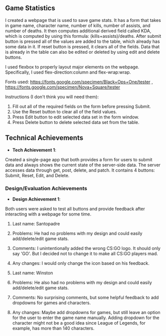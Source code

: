 ## Game Statistics

I created a webpage that is used to save game stats. It has a form that takes in game name, character name, number of kills, number of assists, and number of deaths. It then computes additional derived field called KDA, which is computed by using this formula: (kills+assists)/deaths. After submit button is pressed all of the values are added to the table, which already has some data in it. If reset button is pressed, it clears all of the fields. Data that is already in the table can also be edited or deleted by using edit and delete buttons.

I used flexbox to properly layout major elements on the webpage. Specifically, I used flex-direction:column and flex-wrap:wrap.

Fonts used: https://fonts.google.com/specimen/Black+Ops+One/tester , https://fonts.google.com/specimen/Nova+Square/tester 

Instructions (I don't think you will need them):
1. Fill out all of the required fields on the form before pressing Submit.
2. Use the Reset button to clear all of the field values.
3. Press Edit button to edit selected data set in the form window.
4. Press Delete button to delete selected data set from the table.

## Technical Achievements
- **Tech Achievement 1**:

Created a single-page app that both provides a form for users to submit data and always shows the current state of the server-side data.
The server accesses data through get, post, delete, and patch.
It contains 4 buttons: Submit, Reset, Edit, and Delete.

### Design/Evaluation Achievements
- **Design Achievement 1**: 

Both users were asked to test all buttons and provide feedback after interacting with a webpage for some time.

1. Last name: Santopadre
2. Problems: He had no problems with my design and could easily add/delete/edit game stats.
3. Comments: I unintentionally added the wrong CS:GO logo. It should only say 'GO'. But I decided not to change it to make all CS:GO players mad.
4. Any changes: I would only change the icon based on his feedback.

1. Last name: Winston
2. Problems: He also had no problems with my design and could easily add/delete/edit game stats.
3. Comments: No surprising comments, but some helpful feedback to add dropdowns for games and characters.
4. Any changes: Maybe add dropdowns for games, but still leave an option for the user to enter the game name manually. Adding dropdown for the character might not be a good idea since League of Legends, for example, has more than 140 characters.
